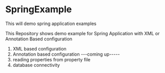 # SpringExample
This will demo spring application examples

This Repository shows demo example for Spring Application with XML or Annotation Based configuration

1. XML based configuration
2. Annotation based configuration
---coming up-----
3. reading properties from property file
4. database connectivity
